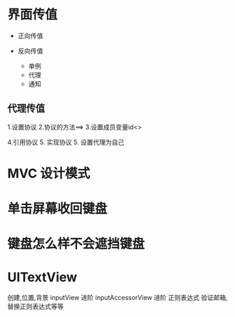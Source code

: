 
# 界面传值

-  正向传值

-  反向传值

	- 单例
	- 代理
	- 通知
## 代理传值
1.设置协议
2.协议的方法==>
3.设置成员变量id<>

4.引用协议
5. 实现协议
5. 设置代理为自己


#  MVC 设计模式

#  单击屏幕收回键盘
#  键盘怎么样不会遮挡键盘

# UITextView

 创建,位置,背景
 inputView 进阶
 inputAccessorView 进阶
 正则表达式 验证邮箱,替换正则表达式等等


